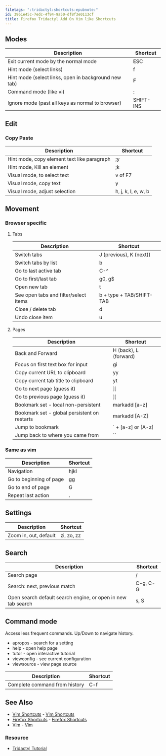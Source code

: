 ```yaml
---
filetags: ":tridactyl:shortcuts:epubnote:"
id: 3961e45c-7edc-4f94-9a50-df8f3e0113cf
title: Firefox Tridactyl Add On Vim like Shortcuts
---
```


## Modes

| Description                                          | Shortcut  |
|------------------------------------------------------|-----------|
| Exit current mode by the normal mode                 | ESC       |
| Hint mode (select links)                             | f         |
| Hint mode (select links, open in background new tab) | F         |
| Command mode (like vi)                               | :         |
| Ignore mode (past all keys as normal to browser)     | SHIFT-INS |

## Edit

### Copy Paste

| Description                                 | Shortcut            |
|---------------------------------------------|---------------------|
| Hint mode, copy element text like paragraph | ;y                  |
| Hint mode, Kill an element                  | ;k                  |
| Visual mode, to select text                 | v of F7             |
| Visual mode, copy text                      | y                   |
| Visual mode, adjust selection               | h, j, k, l, e, w, b |

## Movement

### Browser specific

1.  Tabs

    | Description                           | Shortcut                 |
    |---------------------------------------|--------------------------|
    | Switch tabs                           | J (previous), K (next))  |
    | Switch tabs by list                   | b                        |
    | Go to last active tab                 | C-^                      |
    | Go to first/last tab                  | g0, g\$                  |
    | Open new tab                          | t                        |
    | See open tabs and filter/select items | b + type + TAB/SHIFT-TAB |
    | Close / delete tab                    | d                        |
    | Undo close item                       | u                        |

2.  Pages

    | Description                                  | Shortcut                |
    |----------------------------------------------|-------------------------|
    | Back and Forward                             | H (back), L (forward)   |
    | Focus on first text box for input            | gi                      |
    | Copy current URL to clipboard                | yy                      |
    | Copy current tab title to clipboard          | yt                      |
    | Go to next page (guess it)                   | \]\]                    |
    | Go to previous page (guess it)               | \]\]                    |
    | Bookmark set - local non-persistent          | markadd \[a-z\]         |
    | Bookmark set - global persistent on restarts | markadd \[A-Z\]         |
    | Jump to bookmark                             | \` + \[a-z\] or \[A-z\] |
    | Jump back to where you came from             | \`\`                    |

### Same as vim

| Description             | Shortcut |
|-------------------------|----------|
| Navigation              | hjkl     |
| Go to beginning of page | gg       |
| Go to end of page       | G        |
| Repeat last action      | .        |

## Settings

| Description           | Shortcut   |
|-----------------------|------------|
| Zoom in, out, default | zi, zo, zz |

## Search

| Description                                                  | Shortcut |
|--------------------------------------------------------------|----------|
| Search page                                                  | /        |
| Search: next, previous match                                 | C-g, C-G |
| Open search default search engine, or open in new tab search | s, S     |

## Command mode

Access less frequent commands. Up/Down to navigate history.

- apropos - search for a setting
- help - open help page
- tutor - open interactive tutorial
- viewconfig - see current configuration
- viewsource - view page source

| Description                   | Shortcut |
|-------------------------------|----------|
| Complete command from history | C-f      |

## See Also

- [Vim Shortcuts](../005-computer-shortcuts-vim) - [Vim
  Shortcuts](id:bdb62bfe-56b7-4c13-a1e4-9f91cf4e0bb5)
- [Firefox Shortcuts](../005-computer-shortcuts-firefox) - [Firefox
  Shortcuts](id:8d636d51-8333-4a2e-a9ab-b073f6ae6721)
- [Vim](../005-tech-vim) -
  [Vim](id:57923c42-729e-4abc-b16a-4b0699e83717)

### Resource

- [Tridactyl
  Tutorial](https://github.com/tridactyl/tridactyl/blob/master/src/static/clippy/1-tutor.md)
